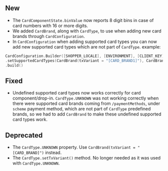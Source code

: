 [//]: # (This file will be used for the release notes on GitHub when publishing.)
[//]: # (Types of changes: `Added` `Changed` `Deprecated` `Removed` `Fixed` `Security`)
[//]: # (Example:)
[//]: # (## Added)
[//]: # ( - New payment method)
[//]: # (## Changed)
[//]: # ( - DropIn service's package changed from `com.adyen.dropin` to `com.adyen.dropin.services`)
[//]: # ( # Deprecated)
[//]: # ( - Configurations public constructor are deprecated, please use each Configuration's builder to make a Configuration object)

## New
* The `CardComponentState.binValue` now reports 8 digit bins in case of card numbers with 16 or more digits.
* We added `CardBrand`, along with `CardType`, to use when adding new card brands through `CardConfiguration`.
* In `CardConfiguration` when adding supported card types you can now add new supported card types which are not part of `CardType`.
  example:

```kotlin
CardConfiguration.Builder([SHOPPER_LOCALE], [ENVIRONMENT], [CLIENT_KEY])
.setSupportedCardTypes(CardBrand(txVariant = "[CARD_BRAND1]"), CardBrand(txVariant = "[CARD_BRAND2]"))
.build()
```

## Fixed
* Undefined supported card types now works correctly for card component/drop-in.
  `CardType.UNKNOWN` was not working correctly when there were supported card brands coming from `/paymentMethods`, under `scheme` payment method,
  which are not part of `CardType` predefined brands, so we had to add `CardBrand` to make these undefined supported card types work.

## Deprecated
* The `CardType.UNKNOWN` property. Use `CardBrand(txVariant = "[CARD_BRAND]")` instead.
* The `CardType.setTxVariant()` method. No longer needed as it was used with `CardType.UNKNOWN`.
